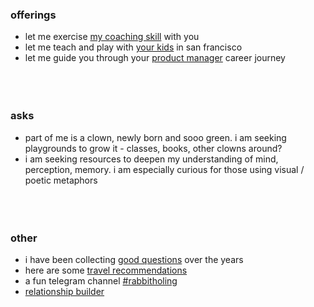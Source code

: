 ### offerings
- let me exercise [my coaching skill](https://svitlana.mmm.page/coach) with you
- let me teach and play with [your kids](https://svitlana.mmm.page/teach) in san francisco
- let me guide you through your [product manager](https://svitlanamm.notion.site/Let-me-help-you-prep-for-your-PM-APM-journey-f2da21ffd95446ca815a5d805a7f0f6f?pvs=4) career journey
<br/><br/>
<br/><br/>
### asks
- part of me is a clown, newly born and sooo green. i am seeking playgrounds to grow it - classes, books, other clowns around?
- i am seeking resources to deepen my understanding of mind, perception, memory. i am  especially curious for those using visual / poetic metaphors
<br/><br/>
<br/><br/>
### other
- i have been collecting [good questions](https://www.notion.so/svitlanamm/Good-questions-b5f4904de13a4643b19c3bde26bc1913?pvs=4) over the years
- here are some [travel recommendations](https://svitlanamm.notion.site/c1f9129e8ee6439186990a0cce91efc3?v=7daf37bf70b8486aa9598ceb3c56a5d9&pvs=4)
- a fun telegram channel [#rabbitholing](https://t.me/Rabbitholing)
- [relationship builder](https://www.notion.so/svitlanamm/Relationship-Builder-aae98e8e08e246768ba278406e03cc2a?pvs=4)

